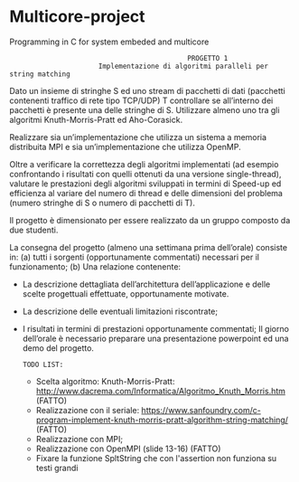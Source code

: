# Multicore-project
Programming in C for system embeded and multicore

                                                PROGETTO 1
                          Implementazione di algoritmi paralleli per string matching

Dato un insieme di stringhe S ed uno stream di pacchetti di dati (pacchetti contenenti traffico di rete
tipo TCP/UDP) T controllare se all’interno dei pacchetti è presente una delle stringhe di S. Utilizzare
almeno uno tra gli algoritmi Knuth-Morris-Pratt ed Aho-Corasick.

Realizzare sia un’implementazione che utilizza un sistema a memoria distribuita MPI e sia
un’implementazione che utilizza OpenMP.

Oltre a verificare la correttezza degli algoritmi implementati (ad esempio confrontando i risultati
con quelli ottenuti da una versione single-thread), valutare le prestazioni degli algoritmi sviluppati
in termini di Speed-up ed efficienza al variare del numero di thread e delle dimensioni del problema
(numero stringhe di S o numero di pacchetti di T).

Il progetto è dimensionato per essere realizzato da un gruppo composto da due studenti.

La consegna del progetto (almeno una settimana prima dell’orale) consiste in:
(a) tutti i sorgenti (opportunamente commentati) necessari per il funzionamento;
(b) Una relazione contenente:
- La descrizione dettagliata dell’architettura dell’applicazione e delle scelte progettuali effettuate,
opportunamente motivate.
- La descrizione delle eventuali limitazioni riscontrate;
- I risultati in termini di prestazioni opportunamente commentati;
Il giorno dell’orale è necessario preparare una presentazione powerpoint ed una demo del progetto.

      TODO LIST:
  - Scelta algoritmo: Knuth-Morris-Pratt: http://www.dacrema.com/Informatica/Algoritmo_Knuth_Morris.htm (FATTO)
  - Realizzazione con il seriale: https://www.sanfoundry.com/c-program-implement-knuth-morris-pratt-algorithm-string-matching/ (FATTO)
  - Realizzazione con MPI;
  - Realizzazione con OpenMPI (slide 13-16) (FATTO)
  - Fixare la funzione SpltString che con l'assertion non funziona su testi grandi
